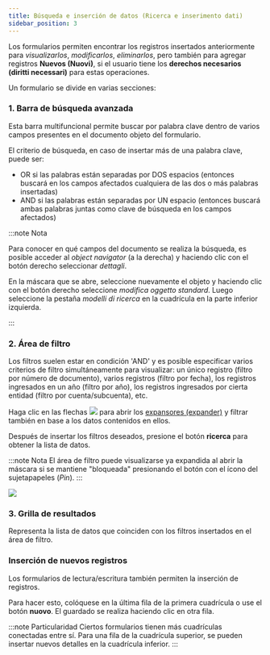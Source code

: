 ```yaml
---
title: Búsqueda e inserción de datos (Ricerca e inserimento dati)
sidebar_position: 3
---
```


Los formularios permiten encontrar los registros insertados anteriormente para *visualizarlos*, *modificarlos*, *eliminarlos*, pero también para agregar registros **Nuevos (Nuovi)**, si el usuario tiene los **derechos necesarios (diritti necessari)** para estas operaciones.

Un formulario se divide en varias secciones:

### 1. Barra de búsqueda avanzada

Esta barra multifuncional permite buscar por palabra clave dentro de varios campos presentes en el documento objeto del formulario.

El criterio de búsqueda, en caso de insertar más de una palabra clave, puede ser:

- OR si las palabras están separadas por DOS espacios (entonces buscará en los campos afectados cualquiera de las dos o más palabras insertadas)  
- AND si las palabras están separadas por UN espacio (entonces buscará ambas palabras juntas como clave de búsqueda en los campos afectados)  

:::note Nota

Para conocer en qué campos del documento se realiza la búsqueda, es posible acceder al *object navigator* (a la derecha) y haciendo clic con el botón derecho seleccionar *dettagli*.

En la máscara que se abre, seleccione nuevamente el objeto y haciendo clic con el botón derecho seleccione *modifica oggetto standard*. Luego seleccione la pestaña *modelli di ricerca* en la cuadrícula en la parte inferior izquierda.

:::

### 2. Área de filtro

Los filtros suelen estar en condición 'AND' y es posible especificar varios criterios de filtro simultáneamente para visualizar: un único registro (filtro por número de documento), varios registros (filtro por fecha), los registros ingresados en un año (filtro por año), los registros ingresados por cierta entidad (filtro por cuenta/subcuenta), etc.

Haga clic en las flechas ![](/img/neutral/common/arrow.png) para abrir los [expansores (expander)](/docs/guide/common/glossary/glossary-intro#expander) y filtrar también en base a los datos contenidos en ellos.

Después de insertar los filtros deseados, presione el botón **ricerca** para obtener la lista de datos.

:::note Nota
El área de filtro puede visualizarse ya expandida al abrir la máscara si se mantiene "bloqueada" presionando el botón con el ícono del sujetapapeles (*Pin*). 
:::

![](/img/neutral/common/pin.png)

### 3. Grilla de resultados

Representa la lista de datos que coinciden con los filtros insertados en el área de filtro.

### Inserción de nuevos registros

Los formularios de lectura/escritura también permiten la inserción de registros.

Para hacer esto, colóquese en la última fila de la primera cuadrícula o use el botón **nuovo**. El guardado se realiza haciendo clic en otra fila.

:::note Particularidad
Ciertos formularios tienen más cuadrículas conectadas entre sí. Para una fila de la cuadrícula superior, se pueden insertar nuevos detalles en la cuadrícula inferior.
:::